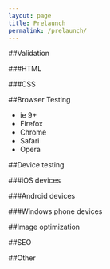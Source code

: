 ```yaml
---
layout: page
title: Prelaunch
permalink: /prelaunch/
---
```



##Validation

###HTML

###CSS


##Browser Testing

- ie 9+
- Firefox
- Chrome
- Safari
- Opera

##Device testing

###iOS devices

###Android devices

###Windows phone devices


##Image optimization


##SEO



##Other
